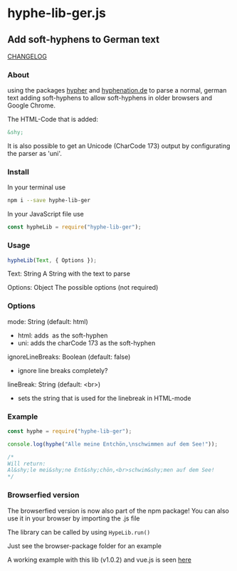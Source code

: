 # hyphe-lib-ger.js

## Add soft-hyphens to German text

[CHANGELOG](CHANGELOG.md)

### About

using the packages [hypher](https://github.com/bramstein/hypher)
and [hyphenation.de](https://github.com/bramstein/hyphenation-patterns) to parse a normal, german text adding soft-hyphens to allow soft-hyphens in older browsers and Google Chrome.

The HTML-Code that is added:

```html
&shy;
```

It is also possible to get an Unicode (CharCode 173) output by configurating the parser as 'uni'.

### Install

In your terminal use

```bash
npm i --save hyphe-lib-ger
```

In your JavaScript file use

```js
const hypheLib = require("hyphe-lib-ger");
```

### Usage

```js
hypheLib(Text, { Options });
```

Text: String
A String with the text to parse

Options: Object
The possible options (not required)

### Options

mode: String (default: html)

- html: adds &shy; as the soft-hyphen
- uni: adds the charCode 173 as the soft-hyphen

ignoreLineBreaks: Boolean (default: false)

- ignore line breaks completely?

lineBreak: String (default: \<br>)

- sets the string that is used for the linebreak in HTML-mode

### Example

```js
const hyphe = require("hyphe-lib-ger");

console.log(hyphe("Alle meine Entchön,\nschwimmen auf dem See!"));

/*
Will return:
Al&shy;le mei&shy;ne Ent&shy;chön,<br>schwim&shy;men auf dem See!
*/
```

### Browserfied version

The browserfied version is now also part of the npm package!
You can also use it in your browser by importing the .js file

The library can be called by using `HypeLib.run()`

Just see the browser-package folder for an example

A working example with this lib (v1.0.2) and vue.js is seen [here](https://blurrryy.github.io)
